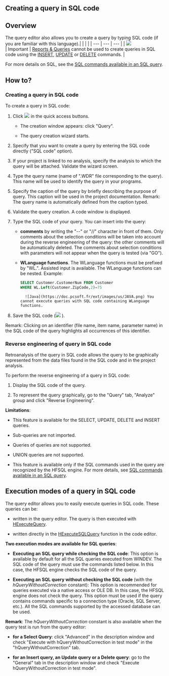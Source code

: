 


## Creating a query in SQL code
			



<a name="NOTE1"></a>
<a name="NOTE1_1"></a>


## Overview
<a name="overview_ELTTEXTE000182"></a>
<a name="SQL_query"></a>
The query editor also allows you to create a query by typing SQL code (if you are familiar with this language).|   |   |   |
| --- | --- | --- |
| ![](https://doc.pcsoft.fr/en-US/images/image.awp?langid=3&name=ER.png)<br> | Important | [Reports & Queries](../Presentation/3088004.md) cannot be used to create queries in SQL code using the [INSERT](../Editeurs/2034001.md), [UPDATE](../Editeurs/2034001.md) or [DELETE](../Editeurs/2034001.md) commands. |



For more details on SQL, see the [SQL commands available in an SQL query](../Editeurs/2034006.md).


<a name="NOTE2"></a>
<a name="NOTE2_1"></a>


## How to?
<a name="how_ELTTEXTE000230"></a>


### Creating a query in SQL code 
<a name="creating_query_sql_code_ELTPARAGRAPHE000039"></a>

To create a query in SQL code: 

1. Click ![](https://doc.pcsoft.fr/en-US/images/image.awp?langid=3&name=ico_nouveau.gif)
 in the quick access buttons. 

	- The creation window appears: click "Query".

	- The query creation wizard starts.




2. Specify that you want to create a query by entering the SQL code directly ("SQL code" option).

3. If your project is linked to no analysis, specify the analysis to which the query will be attached.
	Validate the wizard screen.

4. Type the query name (name of ".WDR" file corresponding to the query). This name will be used to identify the query in your programs.

5. Specify the caption of the query by briefly describing the purpose of query. This caption will be used in the project documentation.
	Remark: The query name is automatically defined from the caption typed.

6. Validate the query creation. A code window is displayed.

7. Type the SQL code of your query. You can insert into the query:

	- **comments** by writing the "--" or "//" character in front of them. Only comments about the selection conditions will be taken into account during the reverse engineering of the query: the other comments will be automatically deleted. The comments about selection conditions with parameters will not appear when the query is tested (via "GO").

	- **WLanguage functions**. The WLanguage functions must be prefixed by "WL.". Assisted input is available. The WLanguage functions can be nested. Example: 
			
		```sql
		SELECT Customer.CustomerNum FROM Customer
		WHERE WL.Left(Customer.ZipCode,2)=75
		```

			![Java](https://doc.pcsoft.fr/ext/images/us/JAVA.png) You cannot execute queries with SQL code containing WLanguage functions. 




8. Save the SQL code (![](https://doc.pcsoft.fr/en-US/images/image.awp?langid=3&name=ico_Enregistrer.gif)
).




Remark: Clicking on an identifier (file name, item name, parameter name) in the SQL code of the query highlights all occurrences of this identifier. 
<a name="NOTE2_2"></a>


### Reverse engineering of query in SQL code
<a name="reverse_engineering_query_sql_code_ELTPARAGRAPHE000079"></a>

Retroanalysis of the query in SQL code allows the query to be graphically represented from the data files found in the SQL code and in the project analysis.

To perform the reverse engineering of a query in SQL code:

1. Display the SQL code of the query.

2. To represent the query graphically, go to the "Query" tab, "Analyze" group and click "Reverse Engineering".




**Limitations**:

- This feature is available for the SELECT, UPDATE, DELETE and INSERT queries.

- Sub-queries are not imported.

- Queries of queries are not supported.  

- UNION queries are not supported.

- This feature is available only if the SQL commands used in the query are recognized by the HFSQL engine. For more details, see [SQL commands available in an SQL query](../Editeurs/2034006.md).




<a name="NOTE3"></a>
<a name="NOTE3_1"></a>


## Execution modes of a query in SQL code
<a name="execution_modes_query_sql_code_ELTTEXTE000260"></a>
The query editor allows you to easily execute queries in SQL code. These queries can be:

- written in the query editor. The query is then executed with [HExecuteQuery](../WDLang4/3044080.md).

- written directly in the [HExecuteSQLQuery](../WDLang4/3044084.md) function in the code editor.




**Two execution modes are available for SQL queries**:

- **Executing an SQL query while checking the SQL code**: This option is available by default for all the SQL queries executed from WINDEV. The SQL code of the query must use the commands listed below. In this case, the HFSQL engine checks the SQL code of the query.

- **Executing an SQL query without checking the SQL code** (with the *hQueryWithoutCorrection* constant): This option is recommended for queries executed via a native access or OLE DB. In this case, the HFSQL engine does not check the query. This option must be used if the query contains commands specific to a connection type (Oracle, SQL Server, etc.). All the SQL commands supported by the accessed database can be used.




**Remark**: The *hQueryWithoutCorrection* constant is also available when the query test is run from the query editor:

- **for a Select Query**: click "Advanced" in the description window and check "Execute with hQueryWithoutCorrection in test mode" in the "hQueryWithoutCorrection" tab.

- **for an Insert query, an Update query or a Delete query**: go to the "General" tab in the description window and check "Execute hQueryWithoutCorrection in test mode".





